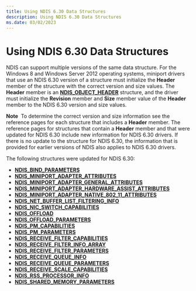 ```yaml
---
title: Using NDIS 6.30 Data Structures
description: Using NDIS 6.30 Data Structures
ms.date: 03/02/2023
---
```


# Using NDIS 6.30 Data Structures


NDIS can support multiple versions of the same data structure. For the Windows 8 and Windows Server 2012 operating systems, miniport drivers that use an NDIS 6.30 version of a structure must initialize the **Header** member of the structure with the correct version and size values. The **Header** member is an [**NDIS\_OBJECT\_HEADER**](/windows-hardware/drivers/ddi/objectheader/ns-objectheader-ndis_object_header) structure, and the driver must initialize the **Revision** member and **Size** member value of the **Header** member to the NDIS 6.30 version and size values.

**Note**  To determine the correct version and size information see the reference pages for each structure that includes a **Header** member. The reference pages for structures that contain a **Header** member and that were updated for NDIS 6.30 include new information for NDIS 6.30 drivers. If there is no update to the structure for NDIS 6.30, the information that is provided for earlier versions of NDIS also applies to NDIS 6.30 drivers.

 

The following structures were updated for NDIS 6.30:

- [**NDIS\_BIND\_PARAMETERS**](/windows-hardware/drivers/ddi/ndis/ns-ndis-_ndis_bind_parameters)
- [**NDIS\_MINIPORT\_ADAPTER\_ATTRIBUTES**](/windows-hardware/drivers/ddi/ndis/ns-ndis-_ndis_miniport_adapter_attributes)
- [**NDIS\_MINIPORT\_ADAPTER\_GENERAL\_ATTRIBUTES**](/windows-hardware/drivers/ddi/ndis/ns-ndis-_ndis_miniport_adapter_general_attributes)
- [**NDIS\_MINIPORT\_ADAPTER\_HARDWARE\_ASSIST\_ATTRIBUTES**](/windows-hardware/drivers/ddi/ndis/ns-ndis-_ndis_miniport_adapter_hardware_assist_attributes)
- [**NDIS\_MINIPORT\_ADAPTER\_NATIVE\_802\_11\_ATTRIBUTES**](/previous-versions/windows/hardware/wireless/ff565926(v=vs.85))
- [**NDIS\_NET\_BUFFER\_LIST\_FILTERING\_INFO**](/windows-hardware/drivers/ddi/ndis/ns-ndis-_ndis_net_buffer_list_filtering_info)
- [**NDIS\_NIC\_SWITCH\_CAPABILITIES**](/windows-hardware/drivers/ddi/ntddndis/ns-ntddndis-_ndis_nic_switch_capabilities)
- [**NDIS\_OFFLOAD**](/windows-hardware/drivers/ddi/ndischimney/ns-ndischimney-_ndis_offload_handle)
- [**NDIS\_OFFLOAD\_PARAMETERS**](/windows-hardware/drivers/ddi/ntddndis/ns-ntddndis-_ndis_offload_parameters)
- [**NDIS\_PM\_CAPABILITIES**](/windows-hardware/drivers/ddi/ntddndis/ns-ntddndis-_ndis_pm_capabilities)
- [**NDIS\_PM\_PARAMETERS**](/windows-hardware/drivers/ddi/ntddndis/ns-ntddndis-_ndis_pm_parameters)
- [**NDIS\_RECEIVE\_FILTER\_CAPABILITIES**](/windows-hardware/drivers/ddi/ntddndis/ns-ntddndis-_ndis_receive_filter_capabilities)
- [**NDIS\_RECEIVE\_FILTER\_INFO\_ARRAY**](/windows-hardware/drivers/ddi/ntddndis/ns-ntddndis-_ndis_receive_filter_info_array)
- [**NDIS\_RECEIVE\_FILTER\_PARAMETERS**](/windows-hardware/drivers/ddi/ntddndis/ns-ntddndis-_ndis_receive_filter_parameters)
- [**NDIS\_RECEIVE\_QUEUE\_INFO**](/windows-hardware/drivers/ddi/ntddndis/ns-ntddndis-_ndis_receive_queue_info)
- [**NDIS\_RECEIVE\_QUEUE\_PARAMETERS**](/windows-hardware/drivers/ddi/ntddndis/ns-ntddndis-_ndis_receive_queue_parameters)
- [**NDIS\_RECEIVE\_SCALE\_CAPABILITIES**](/windows-hardware/drivers/ddi/ntddndis/ns-ntddndis-_ndis_receive_scale_capabilities)
- [**NDIS\_RSS\_PROCESSOR\_INFO**](/windows-hardware/drivers/ddi/ntddndis/ns-ntddndis-_ndis_rss_processor_info)
- [**NDIS\_SHARED\_MEMORY\_PARAMETERS**](/windows-hardware/drivers/ddi/ndis/ns-ndis-_ndis_shared_memory_parameters)
 

